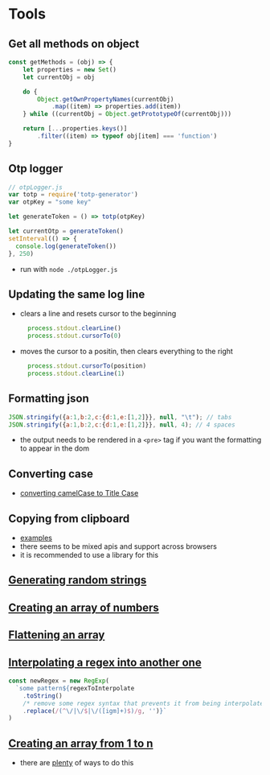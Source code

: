 # Tools

## Get all methods on object

```js
const getMethods = (obj) => {
    let properties = new Set()
    let currentObj = obj

    do {
        Object.getOwnPropertyNames(currentObj)
            .map((item) => properties.add(item))
    } while ((currentObj = Object.getPrototypeOf(currentObj)))

    return [...properties.keys()]
        .filter((item) => typeof obj[item] === 'function')
}
```

## Otp logger

```js
// otpLogger.js
var totp = require('totp-generator')
var otpKey = "some key"

let generateToken = () => totp(otpKey)

let currentOtp = generateToken()
setInterval(() => {
  console.log(generateToken())
}, 250)
```

- run with `node ./otpLogger.js`

## Updating the same log line

- clears a line and resets cursor to the beginning

  ```js
    process.stdout.clearLine()
    process.stdout.cursorTo(0)
  ```

- moves the cursor to a positin, then clears everything to the right

  ```js
    process.stdout.cursorTo(position)
    process.stdout.clearLine(1)
  ```

## Formatting json

```js
JSON.stringify({a:1,b:2,c:{d:1,e:[1,2]}}, null, "\t"); // tabs
JSON.stringify({a:1,b:2,c:{d:1,e:[1,2]}}, null, 4); // 4 spaces
```

- the output needs to be rendered in a `<pre>` tag if you want the formatting to appear in the dom

## Converting case

- [converting camelCase to Title Case](https://stackoverflow.com/questions/4149276/how-to-convert-camelcase-to-camel-case)

## Copying from clipboard

- [examples](https://stackoverflow.com/questions/400212/how-do-i-copy-to-the-clipboard-in-javascript)
- there seems to be mixed apis and support across browsers
- it is recommended to use a library for this

## [Generating random strings](https://stackoverflow.com/questions/1349404/generate-random-string-characters-in-javascript)

## [Creating an array of numbers](https://stackoverflow.com/questions/3746725/how-to-create-an-array-containing-1-n)

## [Flattening an array](https://developer.mozilla.org/en-US/docs/Web/JavaScript/Reference/Global_Objects/Array/flat)

## [Interpolating a regex into another one](https://gist.github.com/elclanrs/3891362)

```js
const newRegex = new RegExp(
  `some pattern${regexToInterpolate
    .toString()
    /* remove some regex syntax that prevents it from being interpolated into another regex */
    .replace(/(^\/|\/$|\/([igm]+)$)/g, '')}`
)
```

## [Creating an array from 1 to n](https://stackoverflow.com/questions/3746725/how-to-create-an-array-containing-1-n)

- there are [plenty](https://stackoverflow.com/a/33352604) of ways to do this
